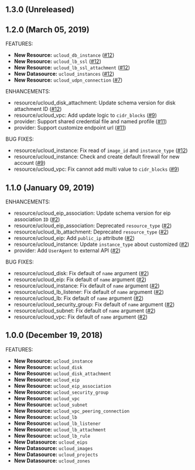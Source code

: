 ## 1.3.0 (Unreleased)
## 1.2.0 (March 05, 2019)

FEATURES:

* **New Resource:** `ucloud_db_instance` ([#12](https://github.com/ucloud/terraform-provider-ucloud/issues/12))
* **New Resource:** `ucloud_lb_ssl` ([#12](https://github.com/ucloud/terraform-provider-ucloud/issues/12))
* **New Resource:** `ucloud_lb_ssl_attachment` ([#12](https://github.com/ucloud/terraform-provider-ucloud/issues/12))
* **New Datasource:** `ucloud_instances` ([#12](https://github.com/ucloud/terraform-provider-ucloud/issues/12))
* **New Resource:** `ucloud_udpn_connection` ([#7](https://github.com/ucloud/terraform-provider-ucloud/issues/7))

ENHANCEMENTS:

* resource/ucloud_disk_attachment: Update schema version for disk attachment ID ([#12](https://github.com/ucloud/terraform-provider-ucloud/issues/12))
* resource/ucloud_vpc: Add update logic to `cidr_blocks` ([#9](https://github.com/ucloud/terraform-provider-ucloud/issues/9))
* provider: Support shared credential file and named profile ([#11](https://github.com/ucloud/terraform-provider-ucloud/issues/11))
* provider: Support customize endpoint url ([#11](https://github.com/ucloud/terraform-provider-ucloud/issues/11))

BUG FIXES:

* resource/ucloud_instance: Fix read of `image_id` and `instance_type` ([#12](https://github.com/ucloud/terraform-provider-ucloud/issues/12))
* resource/ucloud_instance: Check and create default firewall for new account ([#9](https://github.com/ucloud/terraform-provider-ucloud/issues/9))
* resource/ucloud_vpc: Fix cannot add multi value to `cidr_blocks` ([#9](https://github.com/ucloud/terraform-provider-ucloud/issues/9))

## 1.1.0 (January 09, 2019)

ENHANCEMENTS:

* resource/ucloud_eip_association: Update schema version for eip association `ID` ([#2](https://github.com/ucloud/terraform-provider-ucloud/issues/2))
* resource/ucloud_eip_association: Deprecated `resource_type` ([#2](https://github.com/ucloud/terraform-provider-ucloud/issues/2))
* resource/ucloud_lb_attachment: Deprecated `resource_type` ([#2](https://github.com/ucloud/terraform-provider-ucloud/issues/2))
* resource/ucloud_eip: Add `public_ip` attribute ([#2](https://github.com/ucloud/terraform-provider-ucloud/issues/2))
* resource/ucloud_instance: Update `instance_type` about customized ([#2](https://github.com/ucloud/terraform-provider-ucloud/issues/2))
* provider: Add `UserAgent` to external API ([#2](https://github.com/ucloud/terraform-provider-ucloud/issues/2))

BUG FIXES:

* resource/ucloud_disk: Fix default of `name` argument ([#2](https://github.com/ucloud/terraform-provider-ucloud/issues/2))
* resource/ucloud_eip: Fix default of `name` argument ([#2](https://github.com/ucloud/terraform-provider-ucloud/issues/2))
* resource/ucloud_instance: Fix default of `name` argument ([#2](https://github.com/ucloud/terraform-provider-ucloud/issues/2))
* resource/ucloud_lb_listener: Fix default of `name` argument ([#2](https://github.com/ucloud/terraform-provider-ucloud/issues/2))
* resource/ucloud_lb: Fix default of `name` argument ([#2](https://github.com/ucloud/terraform-provider-ucloud/issues/2))
* resource/ucloud_security_group: Fix default of `name` argument ([#2](https://github.com/ucloud/terraform-provider-ucloud/issues/2))
* resource/ucloud_subnet: Fix default of `name` argument ([#2](https://github.com/ucloud/terraform-provider-ucloud/issues/2))
* resource/ucloud_vpc: Fix default of `name` argument ([#2](https://github.com/ucloud/terraform-provider-ucloud/issues/2))

## 1.0.0 (December 19, 2018)

FEATURES:

* **New Resource:** `ucloud_instance`
* **New Resource:** `ucloud_disk`
* **New Resource:** `ucloud_disk_attachment`
* **New Resource:** `ucloud_eip`
* **New Resource:** `ucloud_eip_association`
* **New Resource:** `ucloud_security_group`
* **New Resource:** `ucloud_vpc`
* **New Resource:** `ucloud_subnet`
* **New Resource:** `ucloud_vpc_peering_connection`
* **New Resource:** `ucloud_lb`
* **New Resource:** `ucloud_lb_listener`
* **New Resource:** `ucloud_lb_attachment`
* **New Resource:** `ucloud_lb_rule`
* **New Datasource:** `ucloud_eips`
* **New Datasource:** `ucloud_images`
* **New Datasource:** `ucloud_projects`
* **New Datasource:** `ucloud_zones`
